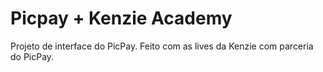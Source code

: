 # Picpay + Kenzie Academy
Projeto de interface do PicPay. Feito com as lives da Kenzie com parceria do PicPay.

